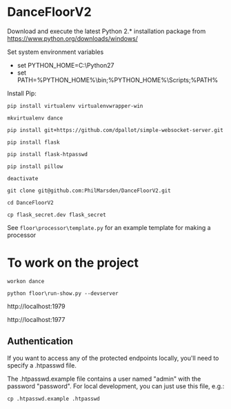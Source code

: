 # DanceFloorV2

Download and execute the latest Python 2.* installation package from https://www.python.org/downloads/windows/

Set system environment variables
- set PYTHON_HOME=C:\Python27
- set PATH=%PYTHON_HOME%\bin;%PYTHON_HOME%\Scripts\;%PATH%

Install Pip:

``pip install virtualenv virtualenvwrapper-win``

``mkvirtualenv dance``

``pip install git+https://github.com/dpallot/simple-websocket-server.git``

``pip install flask``

``pip install flask-htpasswd``

``pip install pillow``

``deactivate``

``git clone git@github.com:PhilMarsden/DanceFloorV2.git``

``cd DanceFloorV2``

``cp flask_secret.dev flask_secret``

See ``floor\processor\template.py`` for an example template for making a processor

# To work on the project
``workon dance``

``python floor\run-show.py --devserver``

http://localhost:1979

http://localhost:1977

## Authentication

If you want to access any of the protected endpoints locally, you'll need to specify a .htpasswd file.

The .htpasswd.example file contains a user named "admin" with the password "password". For local development, you can just use this file, e.g.:

``cp .htpasswd.example .htpasswd``
